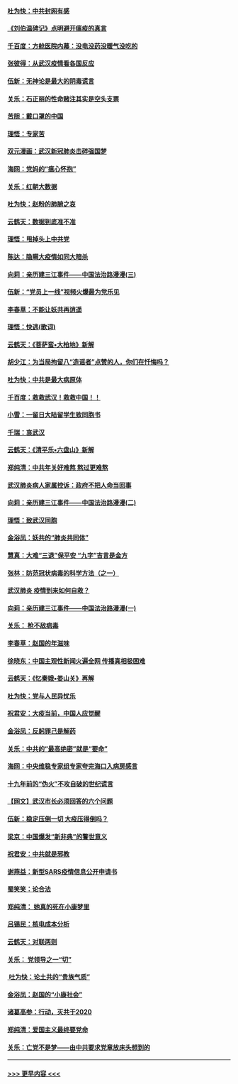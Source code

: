 #### [吐为快：中共封网有感](../pages/nsc993/n11852575.md?t=02080422) 
#### [《刘伯温碑记》点明避开瘟疫的真言](../pages/nsc993/n11852128.md?t=02080422) 
#### [千百度：方舱医院内幕：没电没药没暖气没吃的](../pages/nsc993/n11850211.md?t=02080422) 
#### [张彼得：从武汉疫情看各国反应](../pages/nsc993/n11850102.md?t=02080422) 
#### [伍新：无神论是最大的阴毒谎言](../pages/nsc993/n11846129.md?t=02080422) 
#### [关乐：石正丽的性命赌注其实是空头支票](../pages/nsc993/n11846109.md?t=02080422) 
#### [苦胆：戴口罩的中国](../pages/nsc993/n11845576.md?t=02080422) 
#### [理悟：专家苦](../pages/nsc993/n11845564.md?t=02080422) 
#### [双元漫画：武汉新冠肺炎击碎强国梦](../pages/nsc993/n11843320.md?t=02080422) 
#### [海网：党妈的“瘟心怀抱”](../pages/nsc993/n11840740.md?t=02080422) 
#### [关乐：红朝大数据](../pages/nsc993/n11840675.md?t=02080422) 
#### [吐为快：赵粉的肺腑之哀](../pages/nsc993/n11840618.md?t=02080422) 
#### [云鹤天：数据到底准不准](../pages/nsc993/n11840325.md?t=02080422) 
#### [理悟：甩掉头上中共党](../pages/nsc993/n11838826.md?t=02080422) 
#### [陈达：隐瞒大疫情如同大暗杀](../pages/nsc993/n11838771.md?t=02080422) 
#### [向莉：亲历建三江事件——中国法治路漫漫(三)](../pages/nsc993/n11831825.md?t=02080422) 
#### [伍新：“党员上一线”视频火爆最为党乐见](../pages/nsc993/n11838200.md?t=02080422) 
#### [李春草：不能让妖共再逍遥](../pages/nsc993/n11838102.md?t=02080422) 
#### [理悟：快逃(歌词)](../pages/nsc993/n11838083.md?t=02080422) 
#### [云鹤天：《菩萨蛮▪大柏地》新解](../pages/nsc993/n11838059.md?t=02080422) 
#### [胡少江：为当局拘留八“造谣者”点赞的人，你们在忏悔吗？](../pages/nsc993/n11836801.md?t=02080422) 
#### [吐为快：中共是最大病原体](../pages/nsc993/n11836748.md?t=02080422) 
#### [千百度：救救武汉！救救中国！！](../pages/nsc993/n11836145.md?t=02080422) 
#### [小雪：一留日大陆留学生致同胞书](../pages/nsc993/n11834624.md?t=02080422) 
#### [千瑞：哀武汉](../pages/nsc993/n11833647.md?t=02080422) 
#### [云鹤天：《清平乐▪六盘山》新解](../pages/nsc993/n11833611.md?t=02080422) 
#### [郑纯清：中共年关好难熬 熬过更难熬](../pages/nsc993/n11833489.md?t=02080422) 
#### [武汉肺炎病人家属控诉：政府不把人命当回事](../pages/nsc993/n11833205.md?t=02080422) 
#### [向莉：亲历建三江事件——中国法治路漫漫(二)](../pages/nsc993/n11829102.md?t=02080422) 
#### [理悟：致武汉同胞](../pages/nsc993/n11831522.md?t=02080422) 
#### [金浴凤：妖共的“肺炎共同体”](../pages/nsc993/n11829448.md?t=02080422) 
#### [慧真：大难“三退”保平安 “九字”吉言是金方](../pages/nsc993/n11829501.md?t=02080422) 
#### [张林：防范冠状病毒的科学方法（之一）](../pages/nsc993/n11828618.md?t=02080422) 
#### [武汉肺炎 疫情到来如何自救？](../pages/nsc993/n11827632.md?t=02080422) 
#### [向莉：亲历建三江事件——中国法治路漫漫(一)](../pages/nsc993/n11827190.md?t=02080422) 
#### [关乐： 枪不敌病毒](../pages/nsc993/n11826746.md?t=02080422) 
#### [李春草：赵国的年滋味](../pages/nsc993/n11826321.md?t=02080422) 
#### [徐晓东：中国主观性新闻火遍全网 传播真相极困难](../pages/nsc993/n11826508.md?t=02080422) 
#### [云鹤天：《忆秦娥▪娄山关》再解](../pages/nsc993/n11824682.md?t=02080422) 
#### [吐为快：党与人民异忧乐](../pages/nsc993/n11824660.md?t=02080422) 
#### [祝君安：大疫当前，中国人应觉醒](../pages/nsc993/n11821946.md?t=02080422) 
#### [金浴凤：反躬罪己是解药](../pages/nsc993/n11820280.md?t=02080422) 
#### [关乐：中共的“最高绝密”就是“要命”](../pages/nsc993/n11816946.md?t=02080422) 
#### [海网：中央维稳专家组专家夸完海口入病房感言](../pages/nsc993/n11815138.md?t=02080422) 
#### [十九年前的“伪火”不攻自破的世纪谎言](../pages/nsc993/n11813238.md?t=02080422) 
#### [【网文】武汉市长必须回答的六个问题](../pages/nsc993/n11813848.md?t=02080422) 
#### [伍新：稳定压倒一切 大疫压得倒吗？](../pages/nsc993/n11812634.md?t=02080422) 
#### [梁京：中国爆发“新非典”的警世意义](../pages/nsc993/n11812554.md?t=02080422) 
#### [祝君安：中共就是邪教](../pages/nsc993/n11812431.md?t=02080422) 
#### [谢燕益：新型SARS疫情信息公开申请书](../pages/nsc993/n11808840.md?t=02080422) 
#### [蜀笑笑：论合法](../pages/nsc993/n11808064.md?t=02080422) 
#### [郑纯清： 她真的死在小康梦里](../pages/nsc993/n11806623.md?t=02080422) 
#### [吕锡民：核电成本分析](../pages/nsc993/n11806284.md?t=02080422) 
#### [云鹤天：对联两则](../pages/nsc993/n11805957.md?t=02080422) 
#### [关乐： 党领导之一“切”](../pages/nsc993/n11804505.md?t=02080422) 
#### [ 吐为快：论土共的“贵族气质”](../pages/nsc993/n11804490.md?t=02080422) 
#### [金浴凤：赵国的“小康社会”](../pages/nsc993/n11804452.md?t=02080422) 
#### [诸葛高参：行动，灭共于2020](../pages/nsc993/n11804120.md?t=02080422) 
#### [郑纯清：爱国主义最终要党命](../pages/nsc993/n11802197.md?t=02080422) 
#### [关乐：亡党不是梦——由中共要求党章放床头想到的](../pages/nsc993/n11802156.md?t=02080422) 

----
#### [ >>> 更早内容 <<< ](../indexes/nsc993-earlier.md)
